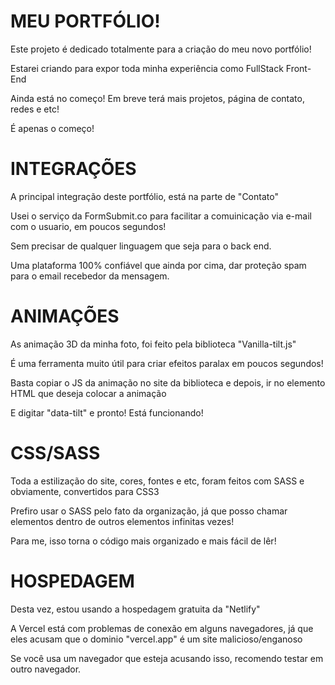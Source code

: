 # MEU PORTFÓLIO!
Este projeto é dedicado totalmente para a criação do meu novo portfólio!

Estarei criando para expor toda minha experiência como FullStack Front-End

Ainda está no começo! Em breve terá mais projetos, página de contato, redes e etc!

É apenas o começo!

# INTEGRAÇÕES
A principal integração deste portfólio, está na parte de "Contato"

Usei o serviço da FormSubmit.co para facilitar a comuinicação via e-mail com o usuario, em poucos segundos!

Sem precisar de qualquer linguagem que seja para o back end.

Uma plataforma 100% confiável que ainda por cima, dar proteção spam para o email recebedor da mensagem.

# ANIMAÇÕES
As animação 3D da minha foto, foi feito pela biblioteca "Vanilla-tilt.js"

É uma ferramenta muito útil para criar efeitos paralax em poucos segundos!

Basta copiar o JS da animação no site da biblioteca e depois, ir no elemento HTML que deseja colocar a animação

E digitar "data-tilt" e pronto! Está funcionando!

# CSS/SASS
Toda a estilização do site, cores, fontes e etc, foram feitos com SASS e obviamente, convertidos para CSS3

Prefiro usar o SASS pelo fato da organização, já que posso chamar elementos dentro de outros elementos infinitas vezes!

Para me, isso torna o código mais organizado e mais fácil de lêr!

# HOSPEDAGEM
Desta vez, estou usando a hospedagem gratuita da "Netlify"

A Vercel está com problemas de conexão em alguns navegadores, já que eles acusam que o dominio "vercel.app" é um site malicioso/enganoso

Se você usa um navegador que esteja acusando isso, recomendo testar em outro navegador.
